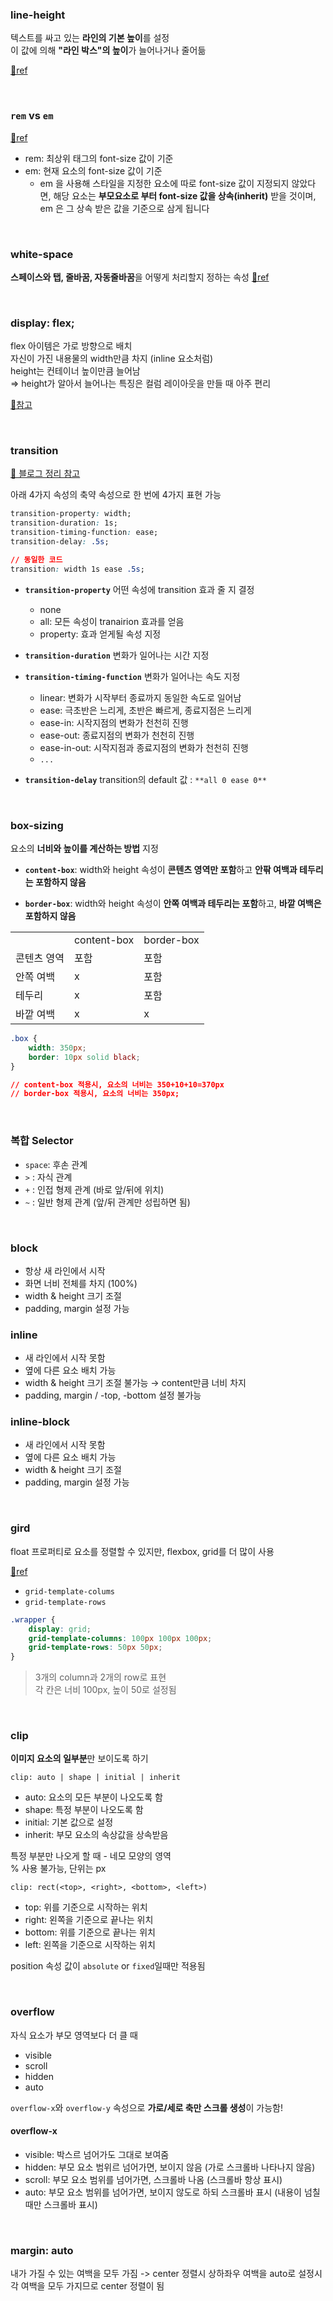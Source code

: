 ### line-height
텍스트를 싸고 있는 **라인의 기본 높이**를 설정		
이 값에 의해 **"라인 박스"의 높이**가 늘어나거나 줄어듦

[🔗ref](https://ohgyun.com/572)


<br>

### `rem` vs `em`
[🔗ref](https://medium.com/watcha/watcha-개발-지식-px-em-rem-f569c6e76e66)

- rem: 최상위 태그의 font-size 값이 기준
- em: 현재 요소의 font-size 값이 기준
	- em 을 사용해 스타일을 지정한 요소에 따로 font-size 값이 지정되지 않았다면, 해당 요소는 **부모요소로 부터 font-size 값을 상속(inherit)** 받을 것이며, em 은 그 상속 받은 값을 기준으로 삼게 됩니다

<br>


### white-space
**스페이스와 탭, 줄바꿈, 자동줄바꿈**을 어떻게 처리할지 정하는 속성 [🔗ref](https://www.codingfactory.net/10597)


<br>


### display: flex;
flex 아이템은 가로 방향으로 배치		
자신이 가진 내용물의 width만큼 차지 (inline 요소처럼)		
height는 컨테이너 높이만큼 늘어남		
⇒ height가 알아서 늘어나는 특징은 컬럼 레이아웃을 만들 때 아주 편리		

[🔗참고](https://studiomeal.com/archives/197)


<br>


### transition
[🔗 블로그 정리 참고](http://ielselog.blogspot.com/2013/09/understand-css-trasition.html)

아래 4가지 속성의 축약 속성으로 한 번에 4가지 표현 가능

```css
transition-property: width;
transition-duration: 1s;
transition-timing-function: ease;
transition-delay: .5s;

// 동일한 코드
transition: width 1s ease .5s;
```

- **`transition-property`**
    어떤 속성에 transition 효과 줄 지 결정

    - none
    - all: 모든 속성이 tranairion 효과를 얻음
    - property: 효과 얻게될 속성 지정
- **`transition-duration`**
    변화가 일어나는 시간 지정

- **`transition-timing-function`**
    변화가 일어나는 속도 지정

    - linear: 변화가 시작부터 종료까지 동일한 속도로 일어남
    - ease: 극초반은 느리게, 초반은 빠르게, 종료지점은 느리게
    - ease-in: 시작지점의 변화가 천천히 진행
    - ease-out: 종료지점의 변화가 천천히 진행
    - ease-in-out: 시작지점과 종료지점의 변화가 천천히 진행
    - `...`
- **`transition-delay`**
transition의 default 값 : `**all 0 ease 0**`


<br>


### box-sizing
요소의 **너비와 높이를 계산하는 방법** 지정

- **`content-box`**: width와 height 속성이 **콘텐츠 영역만 포함**하고 **안팎 여백과 테두리는 포함하지 않음**

- **`border-box`**: width와 height 속성이 **안쪽 여백과 테두리는 포함**하고, **바깥 여백은 포함하지 않음**

<table>
	<tr>
		<td></td>
		<td>content-box</td>
		<td>border-box</td>
	</tr>
	<tr>
		<td>콘텐츠 영역</td>
		<td>포함</td>
		<td>포함</td>
	</tr>
	<tr>
		<td>안쪽 여백</td>
		<td>x</td>
		<td>포함</td>
	</tr>
	<tr>
		<td>테두리</td>
		<td>x</td>
		<td>포함</td>
	</tr>
	<tr>
		<td>바깥 여백</td>
		<td>x</td>
		<td>x</td>
	</tr>
</table>                 

```css
.box {
	width: 350px; 
	border: 10px solid black;
}

// content-box 적용시, 요소의 너비는 350+10+10=370px
// border-box 적용시, 요소의 너비는 350px;
```

<br>


### 복합 Selector
- `space`: 후손 관계
- `>` : 자식 관계
- `+` : 인접 형제 관계 (바로 앞/뒤에 위치)
- `~` : 일반 형제 관계 (앞/뒤 관계만 성립하면 됨)


<br>


### block
- 항상 새 라인에서 시작
- 화면 너비 전체를 차지 (100%)
- width & height 크기 조절
- padding, margin 설정 가능

### inline
- 새 라인에서 시작 못함
- 옆에 다른 요소 배치 가능
- width & height 크기 조절 불가능 → content만큼 너비 차지
- padding, margin / -top, -bottom 설정 불가능
 
### inline-block 
- 새 라인에서 시작 못함
- 옆에 다른 요소 배치 가능
- width & height 크기 조절
- padding, margin 설정 가능


<br>


### gird
float 프로퍼티로 요소를 정렬할 수 있지만, flexbox, grid를 더 많이 사용

[🔗ref](https://ibrahimovic.tistory.com/23) 
- `grid-template-colums`
- `grid-template-rows`

```css
.wrapper {
    display: grid;
    grid-template-columns: 100px 100px 100px;
    grid-template-rows: 50px 50px;
}
```
> 3개의 column과 2개의 row로 표현      	     
> 각 칸은 너비 100px, 높이 50로 설정됨		


<br>


### clip
**이미지 요소의 일부분**만 보이도록 하기
```
clip: auto | shape | initial | inherit
```
- auto: 요소의 모든 부분이 나오도록 함
- shape: 특정 부분이 나오도록 함
- initial: 기본 값으로 설정
- inherit: 부모 요소의 속상값을 상속받음

특정 부분만 나오게 할 때 - 네모 모양의 영역		
% 사용 불가능, 단위는 px
```
clip: rect(<top>, <right>, <bottom>, <left>)
```
- top: 위를 기준으로 시작하는 위치
- right: 왼쪽을 기준으로 끝나는 위치
- bottom: 위를 기준으로 끝나는 위치
- left: 왼쪽을 기준으로 시작하는 위치

position 속성 값이 `absolute` or `fixed`일때만 적용됨		


<br>


### overflow
자식 요소가 부모 영역보다 더 클 때
- visible 
- scroll
- hidden
- auto

`overflow-x`와 `overflow-y` 속성으로 **가로/세로 축만 스크롤 생성**이 가능함!

#### overflow-x
- visible: 박스르 넘어가도 그대로 보여줌
- hidden: 부모 요소 범위르 넘어가면, 보이지 않음 (가로 스크롤바 나타나지 않음)
- scroll: 부모 요소 범위를 넘어가면, 스크롤바 나옴 (스크롤바 항상 표시)
- auto: 부모 요소 범위를 넘어가면, 보이지 않도로 하되 스크롤바 표시 (내용이 넘칠때만 스크롤바 표시)


<br>


### margin: auto
내가 가질 수 있는 여백을 모두 가짐
-> center 정렬시 상하좌우 여백을 auto로 설정시 각 여백을 모두 가지므로 center 정렬이 됨












